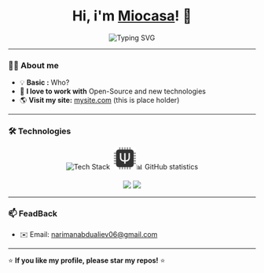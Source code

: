 <h1 align="center">Hi, i'm <a href="https://github.com/Miocasa">Miocasa</a>! 👋</h1>

<p align="center">
  <img src="https://readme-typing-svg.herokuapp.com?size=22&color=F79400&width=600&lines=CPP,+C+and+Arduino+programmer;I+love+Open-Source+projects:" alt="Typing SVG" />
</p>

---

### 👨‍💻 About me  
- 💡 **Basic :** Who?
- 🎯 **I love to work with** Open-Source and new technologies
- 🌎 **Visit my site:** [mysite.com](https://mysite.com) (this is place holder)

---

### 🛠️ Technologies
<p align="center">
  <img src="https://skillicons.dev/icons?i=html,c,cpp,arduino,git,github" alt="Tech Stack" /><img src="qmk.png" style="margin-left: 8px; alt="qmk"  width="45 />
</p>

---

### 📊 GitHub statistics
<p align="center">
  <img src="https://github-readme-stats.vercel.app/api?username=Miocasa&show_icons=true&theme=radical" width="49%" />
  <img src="https://github-readme-streak-stats.herokuapp.com/?user=Miocasa&theme=radical" width="49%" />
</p>

---

### 📫 FeadBack
- ✉️ Email: [narimanabdualiev06@gmail.com](mailto:narimanabdualiev06@gmail.com)   

---

⭐ **If you like my profile, please star my repos!** ⭐
